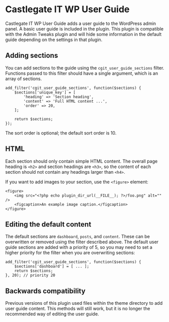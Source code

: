 # Castlegate IT WP User Guide #

Castlegate IT WP User Guide adds a user guide to the WordPress admin panel. A basic user guide is included in the plugin. This plugin is compatible with the Admin Tweaks plugin and will hide some information in the default guide depending on the settings in that plugin.

## Adding sections ##

You can add sections to the guide using the `cgit_user_guide_sections` filter. Functions passed to this filter should have a single argument, which is an array of sections.

    add_filter('cgit_user_guide_sections', function($sections) {
        $sections['unique_key'] = [
            'heading' => 'Section heading',
            'content' => 'Full HTML content ...',
            'order' => 20,
        ];

        return $sections;
    });

The sort order is optional; the default sort order is 10.

## HTML ##

Each section should only contain simple HTML content. The overall page heading is `<h2>` and section headings are `<h3>`, so the content of each section should not contain any headings larger than `<h4>`.

If you want to add images to your section, use the `<figure>` element:

    <figure>
        <img src="<?php echo plugin_dir_url(__FILE__); ?>/foo.png" alt="" />
        <figcaption>An example image caption.</figcaption>
    </figure>

## Editing the default content ##

The default sections are `dashboard`, `posts`, and `content`. These can be overwritten or removed using the filter described above. The default user guide sections are added with a priority of 5, so you may need to set a higher priority for the filter when you are overwriting sections:

    add_filter('cgit_user_guide_sections', function($sections) {
        $sections['dashboard'] = [ ... ];
        return $sections;
    }, 20); // priority 20

## Backwards compatibility ##

Previous versions of this plugin used files within the theme directory to add user guide content. This methods will still work, but it is no longer the recommended way of editing the user guide.
